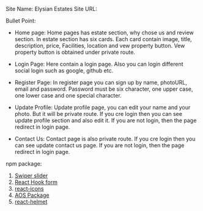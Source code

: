 Site Name: Elysian Estates
Site URL:

Bullet Point:

- Home page: Home pages has estate section, why chose us and review section. In estate section has six cards. Each card contain image, title, description, price, Facilities, location and vew property button. Vew property button is obtained under private route.

- Login Page: Here contain a login page. Also you can login different social login such as google, github etc.
- Register Page: In register page you can sign up by name, photoURL, email and password. Password must be six character, one upper case, one lower case and one special character.
- Update Profile: Update profile page, you can edit your name and your photo. But it will be private route. If you cre login then you can see update profile section and also edit it. If you are not login, then the page redirect in login page.
- Contact Us: Contact page is also private route. If you cre login then you can see update contact us page. If you are not login, then the page redirect in login page.

npm package:

1. [Swiper slider](https://swiperjs.com/)
2. [React Hook form](https://react-hook-form.com/get-started)
3. [react-icons](https://react-icons.github.io/react-icons/)
4. [AOS Package](https://michalsnik.github.io/aos/)
5. [react-helmet](https://www.npmjs.com/package/react-helmet-async)
